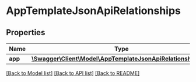 # AppTemplateJsonApiRelationships

## Properties
Name | Type | Description | Notes
------------ | ------------- | ------------- | -------------
**app** | [**\Swagger\Client\Model\AppTemplateJsonApiRelationshipsApp**](AppTemplateJsonApiRelationshipsApp.md) |  | [optional] 

[[Back to Model list]](../../README.md#documentation-for-models) [[Back to API list]](../../README.md#documentation-for-api-endpoints) [[Back to README]](../../README.md)

